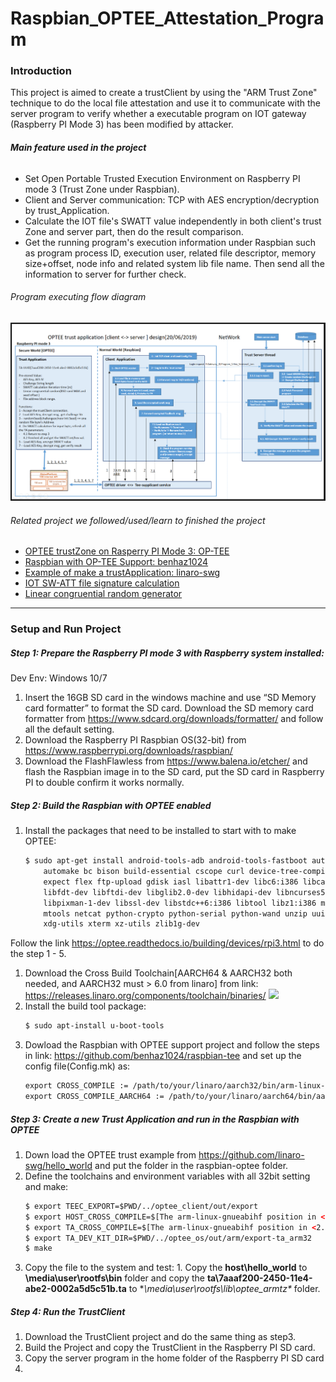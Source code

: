 # Raspbian_OPTEE_Attestation_Program
### Introduction
This project is aimed to create a trustClient by using the "ARM Trust Zone" technique to do the local file attestation and use it to communicate with the server program to verify whether a executable program on IOT gateway (Raspberry PI Mode 3) has been modified by attacker. 

###### **Main feature used in the project**

- Set Open Portable Trusted Execution Environment on Raspberry PI mode 3 (Trust Zone under Raspbian). 
- Client and Server communication: TCP with AES encryption/decryption by trust_Application. 
- Calculate the IOT file's SWATT value independently in both client's trust Zone and server part, then do the result comparison. 
- Get the running program's execution information under Raspbian such as program process ID, execution user, related file descriptor, memory size+offset, node info and related system lib file name. Then send all the information to server for further check.

###### Program executing flow diagram

![](doc/Design_flowChart/optee_client_server_2019_06_20.png)

###### Related project we followed/used/learn to finished the project
- [OPTEE trustZone on Rasperry PI Mode 3: OP-TEE](https://github.com/OP-TEE/optee_os)
- [Raspbian with OP-TEE Support: benhaz1024](https://github.com/benhaz1024/raspbian-tee)
- [Example of make a trustApplication: linaro-swg](https://github.com/linaro-swg/hello_world)
- [IOT SW-ATT file signature calculation](https://ieeexplore.ieee.org/document/8443995)
- [Linear congruential random generator](https://rosettacode.org/wiki/Linear_congruential_generator)
---
### Setup and Run Project

##### Step 1: Prepare the Raspberry PI mode 3 with Raspberry system installed: 
Dev Env:  Windows 10/7
1. Insert the 16GB SD card in the windows machine and use “SD Memory card formatter” to format the SD card. Download the SD memory card formatter from https://www.sdcard.org/downloads/formatter/ and follow all the default setting.
1. Download the Raspberry PI Raspbian OS(32-bit) from https://www.raspberrypi.org/downloads/raspbian/
1. Download the FlashFlawless from https://www.balena.io/etcher/ and flash the Raspbian image in to the SD card, put the SD card in Raspberry PI to double confirm it works normally. 

##### Step 2: Build the Raspbian with OPTEE enabled
1. Install the packages that need to be installed to start with to make OPTEE:
	```html
	$ sudo apt-get install android-tools-adb android-tools-fastboot autoconf \
        automake bc bison build-essential cscope curl device-tree-compiler \
        expect flex ftp-upload gdisk iasl libattr1-dev libc6:i386 libcap-dev \
        libfdt-dev libftdi-dev libglib2.0-dev libhidapi-dev libncurses5-dev \
        libpixman-1-dev libssl-dev libstdc++6:i386 libtool libz1:i386 make \
        mtools netcat python-crypto python-serial python-wand unzip uuid-dev \
        xdg-utils xterm xz-utils zlib1g-dev
	```
Follow the link <https://optee.readthedocs.io/building/devices/rpi3.html> to do the step 1 - 5. 
1. Download the Cross Build Toolchain[AARCH64 & AARCH32 both needed, and AARCH32 must > 6.0 from linaro] from link: https://releases.linaro.org/components/toolchain/binaries/
![](https://github.com/LiuYuancheng/Raspbian_OPTEE_AP/blob/master/doc/2019-05-29_095400.png)
1. Install the build tool package:
	```html
	$ sudo apt-install u-boot-tools
	```
1. Dowload the Raspbian with OPTEE support project and follow the steps in link: https://github.com/benhaz1024/raspbian-tee and set up the config file(Config.mk) as:
	```html
	export CROSS_COMPILE := /path/to/your/linaro/aarch32/bin/arm-linux-gnueabihf-
	export CROSS_COMPILE_AARCH64 := /path/to/your/linaro/aarch64/bin/aarch64-linux-gnu-
	```
##### Step 3: Create a new Trust Application and run in the Raspbian with OPTEE
1. Down load the OPTEE trust example from https://github.com/linaro-swg/hello_world and put the folder in the raspbian-optee folder. 
1. Define the toolchains and environment variables with all 32bit setting and make:
	```html
	$ export TEEC_EXPORT=$PWD/../optee_client/out/export
	$ export HOST_CROSS_COMPILE=$[The arm-linux-gnueabihf position in <2.2>]/aarch32/bin/arm-linux-gnueabihf-
	$ export TA_CROSS_COMPILE=$[The arm-linux-gnueabihf position in <2.2>/aarch32/bin/arm-linux-gnueabihf-
	$ export TA_DEV_KIT_DIR=$PWD/../optee_os/out/arm/export-ta_arm32
	$ make
	```
1. Copy the file to the system and test: 1. Copy the **host\hello_world** to **\media\user\rootfs\bin** folder and copy the **ta\7aaaf200-2450-11e4-abe2-0002a5d5c51b.ta** to **\media\user\rootfs\lib\optee_armtz\** folder.

##### Step 4: Run the TrustClient
1. Download the TrustClient project and do the same thing as step3.
1. Build the Project and copy the TrustClient in the Raspberry PI SD card. 
1. Copy the server program in the home folder of the  Raspberry PI SD card
1. 



